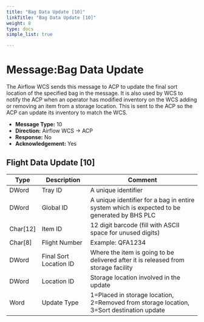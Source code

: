 ```yaml
---
title: "Bag Data Update [10]"
linkTitle: "Bag Data Update [10]"
weight: 8
type: docs
simple_list: true

---
```


# Message:Bag Data Update
The Airflow WCS sends this message to ACP to update the final sort location of the specified bag in the message. It is also used by WCS to notify the ACP when an operator has modified inventory on the WCS adding or removing an item from a storage location. This is sent to the ACP so the ACP can update its inventory to match the WCS.


- **Message Type:** 10
- **Direction:** Airflow WCS → ACP
- **Response:** No
- **Acknowledgement:** Yes



## Flight Data Update [10]
|Type |Description |Comment |
|-----|------------|------------|
|DWord |Tray ID  | A unique identifier |
|DWord |Global ID |A unique identifier for a bag in entire system which is expected to be generated by BHS PLC|
|Char[12]|Item ID |12 digit barcode (fill with ASCII space for unused digits) |
|Char[8]|Flight Number| Example: QFA1234 |
|DWord |Final Sort Location ID |Where the item is going to be delivered after it is released from storage facility|
|DWord|Location ID| Storage location involved in the update|
|Word|Update Type| 1=Placed in storage location, 2=Removed from storage location, 3=Sort destination update|